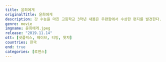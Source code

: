 ```yaml
---
title: 윤희에게
originalTitle: 윤희에게
description: 갓 수능을 마친 고등학교 3학년 새봄은 우편함에서 수상한 편지를 발견한다. 일본 북해도의 어느 마을에서 엄마를 향해 날아든, 절절한 연애 편지. 3년 전에 엄마와 이혼한 아빠도, 하나뿐인 삼촌도 엄마에 대해 잘 모르는 눈치다. 늘 피로에 찌들어 있고 무기력해 보이는 엄마가 답답했던 새봄은 무작정 엄마에게 같이 여행을 가자고 조른다.
genre: movie
imgname: 윤희에게.jpeg
release: "2019.11.14"
ott: [넷플릭스, 웨이브, 티빙, 왓챠]
countries: 한국
end: true
categories: [로맨스]
---
```

